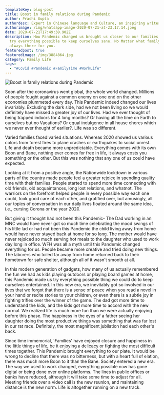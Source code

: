 ```yaml
---
templateKey: blog-post
title: Boost in family relations during Pandemic
author: Prachi Gupta
authordesc: Expert in Chinese language and Culture, an inspiring writer and philosopher.
authorimage: /img/whatsapp-image-2020-07-21-at-23.17.14.jpeg
date: 2020-07-21T17:49:38.902Z
description: How Pandemic changed us brought us closer to our families,made us
  try everything possible to keep ourselves sane. No Matter what family is
  always there for you.
featuredpost: true
featuredimage: /img/3884864.jpg
category: Family Life
tags:
  - "#Covid #Pandemic #FamilyTime #WorkLife"
---
```

![Boost in family relations during Pandemic](/img/3884864.jpg "Boost in family relations during Pandemic")

Soon after the coronavirus went global, the whole world changed. Millions of people fought against a common enemy on one end on the other economies plummeted every day. This Pandemic indeed changed our lives invariably. Excluding the dark side, had we not been living so we would definitely have missed a greater joy of our lives. Had we ever thought of being trapped indoors for 4 long months? Or having all the time on Earth to ourselves but no Vacations? Or equal indulgence in all house chores which we never ever thought of earlier?. Life was so different.

Varied families faced varied situations. Whereas 2020 showed us various colors from forest fires to plane crashes or earthquakes to social unrest. Life and death became more unpredictable. Everything comes with its own Boon and Bane, nothing ever comes for free in life, it always costs you something or the other. But this was nothing that any one of us could have expected.

Looking at it from a positive angle, the Nationwide lockdown in various parts of the country made people feel a greater rejoice in spending quality time with their families. People started to spend more time connecting with old friends, old acquaintances, long lost relations, and whatnot. The warriors on the forefront helped people in every possible way each one could, took good care of each other, and gratified over, but amusingly, all our topics of conversation in our daily lives floated around the same idea, i.e., cursing Corona or the year 2020.

But giving it thought had not been this Pandemic- The Dad working in an MNC would have never got so much time celebrating the mood swings of his little lad or had not been this Pandemic the child living away from home would have never stayed back at home for so long. The mother would have never rejoiced so much serving hot meals to the daughter who used to work day long in office.  WFH was all a myth until this Pandemic changed everything for us. People became more creative and tried doing new things. The laborers who toiled far away from home returned back to their hometown for safe shelter, although all of it wasn't smooth at all.

In this modern generation of gadgets, how many of us actually remembered the fun we had as kids playing outdoors or playing board games at home, this Pandemic made us try everything possible thing we could do to keep ourselves entertained. In this new era, we inevitably got so involved in our lives that we forgot that there is a sense of peace when you read a novel in your hand or recite stories to your children, or even there is a subtle joy in fighting trifles over the winner of the game. The dad got more time to understand the kids, and the kids got more time to accord with the new normal. We realized life is much more fun than we were actually enjoying before this phase. The happiness in the eyes of a father seeing her daughter doing the most productive things was something that was far lost in our rat race. Definitely, the most magnificent jubilation had each other's back.

Since time immemorial, 'Families' have enjoyed closure and happiness in the little things of life, be it enjoying a delicacy or fighting the most difficult times together. This Pandemic brought everything to our plate. It would be wrong to decline that there was no bitterness, but with a heart full of elation, there was much more Boon to it than the Bane. Society entered a new era. The way we used to work changed, everything possible now has gone digital or being done over online platforms. The lines in public offices or banks have reduced, although it will take some time to adjust for all. Meeting friends over a video call is the new reunion, and maintaining distance is the new norm. Life is altogether running on a new track.